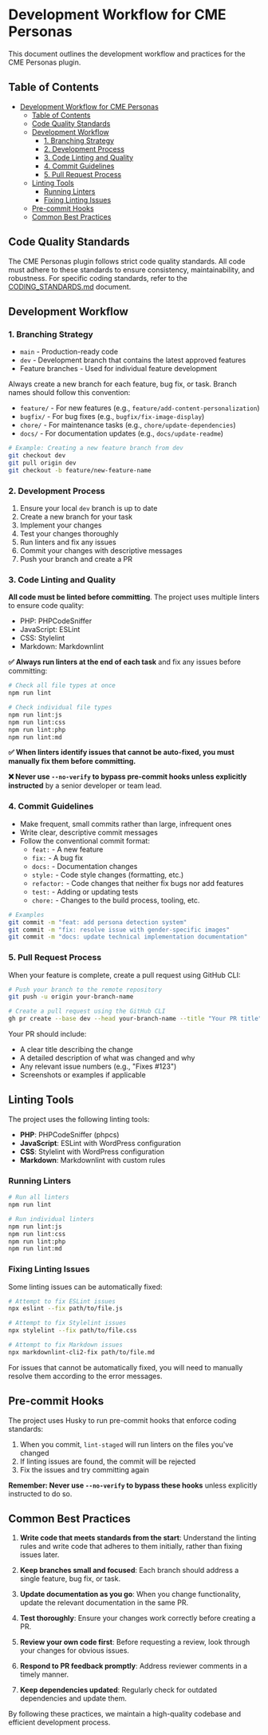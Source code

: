 # Development Workflow for CME Personas

This document outlines the development workflow and practices for the CME Personas plugin.

## Table of Contents

- [Development Workflow for CME Personas](#development-workflow-for-cme-personas)
	- [Table of Contents](#table-of-contents)
	- [Code Quality Standards](#code-quality-standards)
	- [Development Workflow](#development-workflow)
		- [1. Branching Strategy](#1-branching-strategy)
		- [2. Development Process](#2-development-process)
		- [3. Code Linting and Quality](#3-code-linting-and-quality)
		- [4. Commit Guidelines](#4-commit-guidelines)
		- [5. Pull Request Process](#5-pull-request-process)
	- [Linting Tools](#linting-tools)
		- [Running Linters](#running-linters)
		- [Fixing Linting Issues](#fixing-linting-issues)
	- [Pre-commit Hooks](#pre-commit-hooks)
	- [Common Best Practices](#common-best-practices)

## Code Quality Standards

The CME Personas plugin follows strict code quality standards. All code must adhere to these standards to ensure consistency, maintainability, and robustness. For specific coding standards, refer to the [CODING_STANDARDS.md](./CODING_STANDARDS.md) document.

## Development Workflow

### 1. Branching Strategy

- `main` - Production-ready code
- `dev` - Development branch that contains the latest approved features
- Feature branches - Used for individual feature development

Always create a new branch for each feature, bug fix, or task. Branch names should follow this convention:

- `feature/` - For new features (e.g., `feature/add-content-personalization`)
- `bugfix/` - For bug fixes (e.g., `bugfix/fix-image-display`)
- `chore/` - For maintenance tasks (e.g., `chore/update-dependencies`)
- `docs/` - For documentation updates (e.g., `docs/update-readme`)

```bash
# Example: Creating a new feature branch from dev
git checkout dev
git pull origin dev
git checkout -b feature/new-feature-name
```

### 2. Development Process

1. Ensure your local `dev` branch is up to date
2. Create a new branch for your task
3. Implement your changes
4. Test your changes thoroughly
5. Run linters and fix any issues
6. Commit your changes with descriptive messages
7. Push your branch and create a PR

### 3. Code Linting and Quality

**All code must be linted before committing**. The project uses multiple linters to ensure code quality:

- PHP: PHPCodeSniffer
- JavaScript: ESLint
- CSS: Stylelint
- Markdown: Markdownlint

**✅ Always run linters at the end of each task** and fix any issues before committing:

```bash
# Check all file types at once
npm run lint

# Check individual file types
npm run lint:js
npm run lint:css
npm run lint:php
npm run lint:md
```

**✅ When linters identify issues that cannot be auto-fixed, you must manually fix them before committing.**

**❌ Never use `--no-verify` to bypass pre-commit hooks unless explicitly instructed** by a senior developer or team lead.

### 4. Commit Guidelines

- Make frequent, small commits rather than large, infrequent ones
- Write clear, descriptive commit messages
- Follow the conventional commit format:
  - `feat:` - A new feature
  - `fix:` - A bug fix
  - `docs:` - Documentation changes
  - `style:` - Code style changes (formatting, etc.)
  - `refactor:` - Code changes that neither fix bugs nor add features
  - `test:` - Adding or updating tests
  - `chore:` - Changes to the build process, tooling, etc.

```bash
# Examples
git commit -m "feat: add persona detection system"
git commit -m "fix: resolve issue with gender-specific images"
git commit -m "docs: update technical implementation documentation"
```

### 5. Pull Request Process

When your feature is complete, create a pull request using GitHub CLI:

```bash
# Push your branch to the remote repository
git push -u origin your-branch-name

# Create a pull request using the GitHub CLI
gh pr create --base dev --head your-branch-name --title "Your PR title" --body "Description of your changes"
```

Your PR should include:
- A clear title describing the change
- A detailed description of what was changed and why
- Any relevant issue numbers (e.g., "Fixes #123")
- Screenshots or examples if applicable

## Linting Tools

The project uses the following linting tools:

- **PHP**: PHPCodeSniffer (phpcs)
- **JavaScript**: ESLint with WordPress configuration
- **CSS**: Stylelint with WordPress configuration
- **Markdown**: Markdownlint with custom rules

### Running Linters

```bash
# Run all linters
npm run lint

# Run individual linters
npm run lint:js
npm run lint:css
npm run lint:php
npm run lint:md
```

### Fixing Linting Issues

Some linting issues can be automatically fixed:

```bash
# Attempt to fix ESLint issues
npx eslint --fix path/to/file.js

# Attempt to fix Stylelint issues
npx stylelint --fix path/to/file.css

# Attempt to fix Markdown issues
npx markdownlint-cli2-fix path/to/file.md
```

For issues that cannot be automatically fixed, you will need to manually resolve them according to the error messages.

## Pre-commit Hooks

The project uses Husky to run pre-commit hooks that enforce coding standards:

1. When you commit, `lint-staged` will run linters on the files you've changed
2. If linting issues are found, the commit will be rejected
3. Fix the issues and try committing again

**Remember: Never use `--no-verify` to bypass these hooks** unless explicitly instructed to do so.

## Common Best Practices

1. **Write code that meets standards from the start**: Understand the linting rules and write code that adheres to them initially, rather than fixing issues later.

2. **Keep branches small and focused**: Each branch should address a single feature, bug fix, or task.

3. **Update documentation as you go**: When you change functionality, update the relevant documentation in the same PR.

4. **Test thoroughly**: Ensure your changes work correctly before creating a PR.

5. **Review your own code first**: Before requesting a review, look through your changes for obvious issues.

6. **Respond to PR feedback promptly**: Address reviewer comments in a timely manner.

7. **Keep dependencies updated**: Regularly check for outdated dependencies and update them.

By following these practices, we maintain a high-quality codebase and efficient development process.
